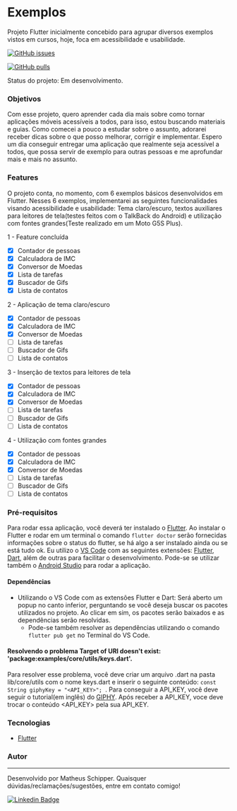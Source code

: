 # Exemplos

Projeto Flutter inicialmente concebido para agrupar diversos exemplos vistos em cursos, hoje, foca em acessibilidade e usabilidade.
  
[![GitHub issues](https://img.shields.io/github/issues/MatheusSchipper/flutter_examples?color=blue&style=for-the-badge)](https://github.com/MatheusSchipper/flutter_examples/issues)

[![GitHub pulls](https://img.shields.io/badge/PR-Welcome-blue?style=for-the-badge)](https://github.com/MatheusSchipper/flutter_examples/pulls)


Status do projeto: Em desenvolvimento.

### Objetivos

Com esse projeto, quero aprender cada dia mais sobre como tornar aplicações móveis acessíveis a todos, para isso, estou buscando materiais e guias. Como comecei a pouco a estudar sobre o assunto, adorarei receber dicas sobre o que posso melhorar, corrigir e implementar. Espero um dia conseguir entregar uma aplicação que realmente seja acessível a todos, que possa servir de exemplo para outras pessoas e me aprofundar mais e mais no assunto.

### Features

O projeto conta, no momento, com 6 exemplos básicos desenvolvidos em Flutter. Nesses 6 exemplos, implementarei as seguintes funcionalidades visando acessibilidade e usabilidade: Tema claro/escuro, textos auxiliares para leitores de tela(testes feitos com o TalkBack do Android) e utilização com fontes grandes(Teste realizado em um Moto G5S Plus). 
  
1 - Feature concluída
- [x] Contador de pessoas
- [x] Calculadora de IMC
- [x] Conversor de Moedas
- [x] Lista de tarefas
- [x] Buscador de Gifs
- [x] Lista de contatos

2 - Aplicação de tema claro/escuro

- [x] Contador de pessoas
- [x] Calculadora de IMC
- [x] Conversor de Moedas
- [ ] Lista de tarefas
- [ ] Buscador de Gifs
- [ ] Lista de contatos

3 - Inserção de textos para leitores de tela

- [x] Contador de pessoas
- [x] Calculadora de IMC
- [x] Conversor de Moedas
- [ ] Lista de tarefas
- [ ] Buscador de Gifs
- [ ] Lista de contatos

4 - Utilização com fontes grandes 

- [x] Contador de pessoas
- [x] Calculadora de IMC
- [x] Conversor de Moedas
- [ ] Lista de tarefas
- [ ] Buscador de Gifs
- [ ] Lista de contatos

### Pré-requisitos

Para rodar essa aplicação, você deverá ter instalado o [Flutter](https://flutter.dev/docs/get-started/install). Ao instalar o Flutter e rodar em um terminal o comando ``` flutter doctor ``` serão fornecidas informações sobre o status do flutter, se há algo a ser instalado ainda ou se está tudo ok. Eu utilizo o [VS Code](https://code.visualstudio.com/download) com as seguintes extensões: [Flutter](https://github.com/Dart-Code/Flutter), [Dart](https://github.com/Dart-Code/Dart-Code), além de outras para facilitar o desenvolvimento. Pode-se se utilizar também o [Android Studio](https://developer.android.com/studio?hl=pt-br) para rodar a aplicação.

#### Dependências

 - Utilizando o VS Code com as extensões Flutter e Dart: 
Será aberto um popup no canto inferior, perguntando se você deseja buscar os pacotes utilizados no projeto. Ao clicar em sim, os pacotes serão baixados e as dependências serão resolvidas.
    * Pode-se também resolver as dependências utilizando o comando ``` flutter pub get``` no Terminal do VS Code.

#### Resolvendo o problema Target of URI doesn't exist: 'package:examples/core/utils/keys.dart'.

Para resolver esse problema, você deve criar um arquivo .dart na pasta lib/core/utils com o nome keys.dart e inserir o seguinte conteúdo: ```const String giphyKey = "<API_KEY>"; ```. Para conseguir a API_KEY, você deve seguir o tutorial(em inglês) do [GIPHY](https://developers.giphy.com/docs/api#quick-start-guide). Após receber a API_KEY, voce deve trocar o conteúdo <API_KEY> pela sua API_KEY.

### Tecnologias

 - [Flutter](https://flutter.dev/)
 
### Autor
---
Desenvolvido por Matheus Schipper. Quaisquer dúvidas/reclamações/sugestões, entre em contato comigo!

[![Linkedin Badge](https://img.shields.io/badge/-Matheus_Schipper-blue?style=flat-square&logo=Linkedin&logoColor=white&link=https://www.linkedin.com/in/matheusschipper/)](https://www.linkedin.com/in/matheusschipper/)
